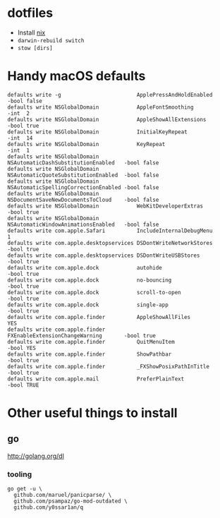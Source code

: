 dotfiles
========

- Install [nix](https://wickedchicken.github.io/post/macos-nix-setup/)
- `darwin-rebuild switch`
- `stow [dirs]`

# Handy macOS defaults

    defaults write -g                        ApplePressAndHoldEnabled             -bool false
    defaults write NSGlobalDomain            AppleFontSmoothing                   -int  2
    defaults write NSGlobalDomain            AppleShowAllExtensions               -bool true
    defaults write NSGlobalDomain            InitialKeyRepeat                     -int  14
    defaults write NSGlobalDomain            KeyRepeat                            -int  1
    defaults write NSGlobalDomain            NSAutomaticDashSubstitutionEnabled   -bool false
    defaults write NSGlobalDomain            NSAutomaticQuoteSubstitutionEnabled  -bool false
    defaults write NSGlobalDomain            NSAutomaticSpellingCorrectionEnabled -bool false
    defaults write NSGlobalDomain            NSDocumentSaveNewDocumentsToCloud    -bool false
    defaults write NSGlobalDomain            WebKitDeveloperExtras                -bool true
    defaults write NSGlobalDomain            NSAutomaticWindowAnimationsEnabled   -bool false
    defaults write com.apple.Safari          IncludeInternalDebugMenu                   1
    defaults write com.apple.desktopservices DSDontWriteNetworkStores             -bool true
    defaults write com.apple.desktopservices DSDontWriteUSBStores                 -bool true
    defaults write com.apple.dock            autohide                             -bool true
    defaults write com.apple.dock            no-bouncing                          -bool true
    defaults write com.apple.dock            scroll-to-open                       -bool true
    defaults write com.apple.dock            single-app                           -bool true
    defaults write com.apple.finder          AppleShowAllFiles                          YES
    defaults write com.apple.finder          FXEnableExtensionChangeWarning       -bool true
    defaults write com.apple.finder          QuitMenuItem                         -bool YES
    defaults write com.apple.finder          ShowPathbar                          -bool true
    defaults write com.apple.finder          _FXShowPosixPathInTitle              -bool true
    defaults write com.apple.mail            PreferPlainText                      -bool TRUE

# Other useful things to install

## go

http://golang.org/dl

### tooling

    go get -u \
      github.com/maruel/panicparse/ \
      github.com/psampaz/go-mod-outdated \
      github.com/y0ssar1an/q
